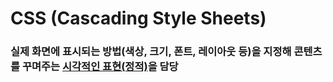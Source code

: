 # CSS (Cascading Style Sheets)
### 실제 화면에 표시되는 방법(색상, 크기, 폰트, 레이아웃 등)을 지정해 콘텐츠를 꾸며주는 <u>시각적인 표현(정적)</u>을 담당
